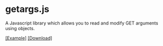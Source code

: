 # getargs.js

A Javascript library which allows you to read and modify GET arguments using objects.

[[Example]](https://hellshltd.github.io/getargs.js/) [[Download]](https://raw.githubusercontent.com/hellshltd/getargs.js/master/getargs.js)
